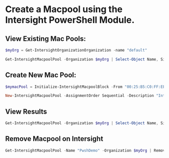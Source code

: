 # Create a Macpool using the Intersight PowerShell Module.

## View Existing Mac Pools:
```PowerShell
$myOrg = Get-IntersightOrganizationOrganization -name "default"

Get-IntersightMacpoolPool -Organization $myOrg | Select-Object Name, Size, Assigned, @{n="From";e={$_.MacBlocks.from}}, @{n="To";e={$_.MacBlocks.to}} | Sort-Object Name | Format-Table -AutoSize
```

## Create New Mac Pool:
```PowerShell
$mymacPool = Initialize-IntersightMacpoolBlock -From "00:25:B5:C0:FF:EE" -Size 128

New-IntersightMacpoolPool -AssignmentOrder Sequential -Description "Intro to pwsh Demo" -MacBlocks $mymacPool -Name "PwshDemo" -Organization $myOrg
```


## View Results
```PowerShell
Get-IntersightMacpoolPool -Organization $myOrg | Select-Object Name, Size, Assigned, @{n="From";e={$_.MacBlocks.from}}, @{n="To";e={$_.MacBlocks.to}} | Sort-Object Name | Format-Table -AutoSize
```

## Remove Macpool on Intersight
```PowerShell
Get-IntersightMacpoolPool -Name "PwshDemo" -Organization $myOrg | Remove-IntersightMacpoolPool
```